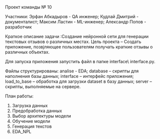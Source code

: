 Проект команды № 10

Участники:
Эрфан Абкадыров - QA инженер;
Кудлай Дмитрий - документалист;
Максим Ластин - ML-инженер;
Александр Попов - разработчик

Краткое описание задачи :Создание нейронной сети для генерации текстовых отзывов о различных местах.
Цель проекта – Создать приложение, позвjляющее пользователям получать краткие отзывы о различных объектах.

Для  запуска приложения запустить файл в папке interface\ interface.py.

Файлы структурированы:
analise - EDA;
database – скрипты для наполнения базы данных;
interface – интерфейс приложения;
load_to_base – обработка для загрузки dataset в базу данных;
server – скрипты, выполняемые на сервере. 

План работы:
1. Загрузка данных
2. Предобработка данных
3. Выбор архитектуры модели
4. Обучение модели
5. Генерация текстов
6. EDA_NPL
